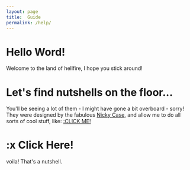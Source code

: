 ```yaml
---
layout: page
title:  Guide
permalink: /help/
---
```

# Hello Word!
Welcome to the land of hellfire, I hope you stick around!
# Let's find nutshells on the floor...
You'll be seeing a lot of them - I might have gone a bit overboard - sorry! They were designed by the fabulous [Nicky Case](https://ncase.me/nutshell/), and allow me to do all sorts of cool stuff, like: [:CLICK ME!](#ClickHere)

# :x Click Here!
voila! That's a nutshell.

